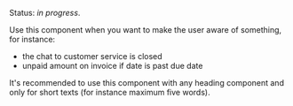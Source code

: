 Status: *in progress*.

Use this component when you want to make the user aware of something, for instance:
 - the chat to customer service is closed
 - unpaid amount on invoice if date is past due date


It's recommended to use this component with any heading component and only for short texts (for instance maximum five words).
